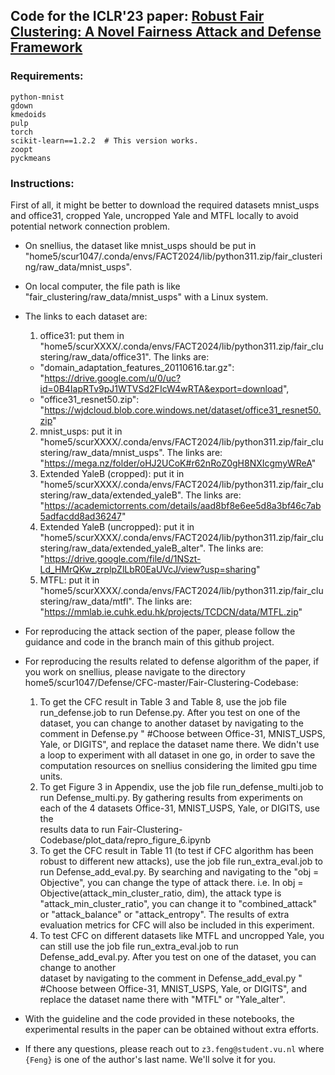 ## Code for the ICLR'23 paper: [Robust Fair Clustering: A Novel Fairness Attack and Defense Framework](https://arxiv.org/pdf/2210.01953.pdf)

### Requirements:
```
python-mnist
gdown
kmedoids
pulp
torch
scikit-learn==1.2.2  # This version works.
zoopt
pyckmeans
```

### Instructions:
First of all, it might be better to download the required datasets mnist_usps and office31, cropped Yale, uncropped Yale and MTFL locally to avoid potential network connection problem. 
  - On snellius, the dataset like mnist_usps should be put in "home5/scur1047/.conda/envs/FACT2024/lib/python311.zip/fair_clustering/raw_data/mnist_usps".
  - On local computer, the file path is like "fair_clustering/raw_data/mnist_usps" with a Linux system.
  - The links to each dataset are:
    1. office31: put them in "home5/scurXXXX/.conda/envs/FACT2024/lib/python311.zip/fair_clustering/raw_data/office31". The links are: 
      - "domain_adaptation_features_20110616.tar.gz": "https://drive.google.com/u/0/uc?id=0B4IapRTv9pJ1WTVSd2FIcW4wRTA&export=download",
      - "office31_resnet50.zip": "https://wjdcloud.blob.core.windows.net/dataset/office31_resnet50.zip"
    2. mnist_usps: put it in "home5/scurXXXX/.conda/envs/FACT2024/lib/python311.zip/fair_clustering/raw_data/mnist_usps". The links are: 
         "https://mega.nz/folder/oHJ2UCoK#r62nRoZ0gH8NXIcgmyWReA"
    3. Extended YaleB (cropped): put it in "home5/scurXXXX/.conda/envs/FACT2024/lib/python311.zip/fair_clustering/raw_data/extended_yaleB". The links are: 
         "https://academictorrents.com/details/aad8bf8e6ee5d8a3bf46c7ab5adfacdd8ad36247"
    4. Extended YaleB (uncropped): put it in "home5/scurXXXX/.conda/envs/FACT2024/lib/python311.zip/fair_clustering/raw_data/extended_yaleB_alter". The links are: 
         "https://drive.google.com/file/d/1NSzt-Ld_HMrQKw_zrplpZlLbR0EaUVcJ/view?usp=sharing"
    5. MTFL: put it in "home5/scurXXXX/.conda/envs/FACT2024/lib/python311.zip/fair_clustering/raw_data/mtfl". The links are: 
         "https://mmlab.ie.cuhk.edu.hk/projects/TCDCN/data/MTFL.zip"
        
- For reproducing the attack section of the paper, please follow the guidance and code in the branch main of this github project.

- For reproducing the results related to defense algorithm of the paper, if you work on snellius, please navigate to the directory home5/scur1047/Defense/CFC-master/Fair-Clustering-Codebase:
  1. To get the CFC result in Table 3 and Table 8, use the job file run_defense.job to run Defense.py. After you test on one of the dataset, you can change to another dataset by navigating to the comment in 
     Defense.py " #Choose between Office-31, MNIST_USPS, Yale, or DIGITS", and replace the dataset name there. We didn't use a loop to experiment with all dataset in one go, in order to save the computation 
     resources on snellius considering the limited gpu time units.
  2. To get Figure 3 in Appendix, use the job file run_defense_multi.job to run Defense_multi.py. By gathering results from experiments on each of the 4 datasets Office-31, MNIST_USPS, Yale, or DIGITS, use the   
     results data to run Fair-Clustering-Codebase/plot_data/repro_figure_6.ipynb
  3. To get the CFC result in Table 11 (to test if CFC algorithm has been robust to different new attacks), use the job file run_extra_eval.job to run Defense_add_eval.py. By searching and navigating to the "obj 
     = Objective", you can change the type of attack there. i.e. In obj = Objective(attack_min_cluster_ratio, dim), the attack type is "attack_min_cluster_ratio", you can change it to "combined_attack" or 
     "attack_balance" or "attack_entropy". The results of extra evaluation metrics for CFC will also be included in this experiment.
  4. To test CFC on different datasets like MTFL and uncropped Yale, you can still use the job file run_extra_eval.job to run Defense_add_eval.py. After you test on one of the dataset, you can change to another  
     dataset by navigating to the comment in Defense_add_eval.py " #Choose between Office-31, MNIST_USPS, Yale, or DIGITS", and replace the dataset name there with "MTFL" or "Yale_alter". 

- With the guideline and the code provided in these notebooks, the experimental results in the paper can be obtained without extra efforts.
- If there any questions, please reach out to ```z3.feng@student.vu.nl``` where ```{Feng}``` is one of the author's last name. We'll solve it for you.


